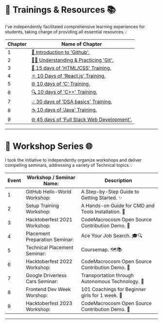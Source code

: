 # 🚀 Trainings & Resources 📚

I've independently facilitated comprehensive learning experiences for students, taking charge of providing all essential resources.💡

| Chapter | Name of Chapter                                      |
|---------|------------------------------------------------------|
| 1       | [📖 Introduction to 'Github'.](https://github.com/CodeMacrocosm/Github-BOOK)                  |
| 2       | [👨‍💻 Understanding & Practicing 'Git'.](https://github.com/CodeMacrocosm/git-BOOK)            |
| 3       | [🔧 15 days of 'HTML/CSS' Training.](https://github.com/CodeMacrocosm/HTMLCSS-BOOK)         |
| 4       | [⚛️ 10 Days of 'React.js' Training.](https://github.com/CodeMacrocosm/react.js-BOOK)       |
| 5       | [🌐 10 days of 'C' Training.](https://github.com/CodeMacrocosm/C-BOOK)                      |
| 6       | [🔍 10 days of 'C++' Training.](https://github.com/CodeMacrocosm/CPP-BOOK)                  |
| 7       | [💡 30 days of 'DSA basics' Training.](https://github.com/CodeMacrocosm/DSA-BOOK)          |
| 8       | [☕ 10 days of 'Java' Training.](https://github.com/CodeMacrocosm/JAVA-BOOK)                |
| 9       | [🌐 45 days of 'Full Stack Web Development'.](https://github.com/CodeMacrocosm/WEBD-BOOK) |

---

 
# 🚀 Workshop Series 🌐
I took the initiative to independently organize workshops and deliver compelling seminars, addressing a variety of Technical topics.💡


| Event | Workshop / Seminar Name:  | Description |
|-------|-------------|--------|
| 1     | GitHub Hello-World Workshop: | A Step-by-Step Guide to Getting Started. ✨ |
| 2     | Setup Training Workshop: | A Hands-on Guide for CMD and Tools Installation. 🔧 |
| 3     | Hacktoberfest 2021 Workshop: | CodeMacrocosm Open Source Contribution Demo. 🎉 |
| 4     | Placement Preparation Seminar: | Ace Your Job Search. 🎓🔍 |
| 5     | Technical Placement Seminar: | Coursemap. 🗺️📚 |
| 6     | Hacktoberfest 2022 Workshop: | CodeMacrocosm Open Source Contribution Demo. 🚀 |
| 7     | Google Driverless Cars Seminar: |  Transportation through Autonomous Technology. 🚗 |
| 8     | Frontend Dev Week Worshop: | 101 Coachings for Beginner girls for 1 week. 💖 |
| 9     | Hacktoberfest 2023 Workshop: | CodeMacrocosm Open Source Contribution Demo. 🌟 |

--- 
